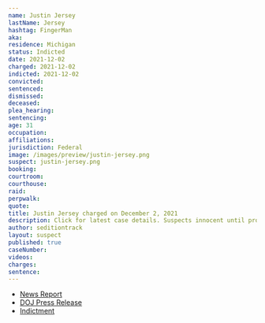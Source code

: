 ```yaml
---
name: Justin Jersey
lastName: Jersey
hashtag: FingerMan
aka:
residence: Michigan
status: Indicted
date: 2021-12-02
charged: 2021-12-02
indicted: 2021-12-02
convicted:
sentenced:
dismissed:
deceased:
plea_hearing:
sentencing:
age: 31
occupation:
affiliations:
jurisdiction: Federal
image: /images/preview/justin-jersey.png
suspect: justin-jersey.png
booking:
courtroom:
courthouse:
raid:
perpwalk:
quote:
title: Justin Jersey charged on December 2, 2021
description: Click for latest case details. Suspects innocent until proven guilty.
author: seditiontrack
layout: suspect
published: true
caseNumber:
videos:
charges:
sentence:
---
```

- [News Report](https://www.huffpost.com/entry/fingerman-capitol-attack-justin-jersey-trump_n_61a9091ee4b025be1af50402?3w)
- [DOJ Press Release](https://www.justice.gov/usao-dc/pr/michigan-man-arrested-assault-law-enforcement-during-jan-6-capitol-breach)
- [Indictment](https://extremism.gwu.edu/sites/g/files/zaxdzs2191/f/Sabol%20et%20al%20Third%20Superseding%20Indictment.pdf)
